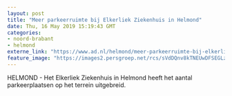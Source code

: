 ```yaml
---
layout: post
title: "Meer parkeerruimte bij Elkerliek Ziekenhuis in Helmond"
date: Thu, 16 May 2019 15:19:43 GMT
categories: 
- noord-brabant 
- helmond 
externe_link: "https://www.ad.nl/helmond/meer-parkeerruimte-bij-elkerliek-ziekenhuis-in-helmond~afb827de/"
feature_image: "https://images2.persgroep.net/rcs/sVdDQnv8kTNEUwDFSEGLzcSaSIM/diocontent/145315669/_fitwidth/400/?appId=21791a8992982cd8da851550a453bd7f&quality=0.7"
---
```


HELMOND - Het Elkerliek Ziekenhuis in Helmond heeft het aantal parkeerplaatsen op het terrein uitgebreid.
